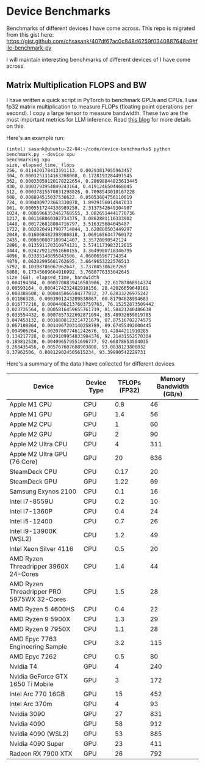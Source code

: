 # Device Benchmarks

Benchmarks of different devices I have come across. This repo is migrated from this gist here: https://gist.github.com/chsasank/407df67ac0c848d6259f0340887648a9#file-benchmark-py

I will maintain interesting benchmarks of different devices of I have come across.

## Matrix Multiplication FLOPS and BW

I have written a quick script in PyTorch to benchmark GPUs and CPUs. I use fp32 matrix multiplication to measure FLOPs (floating point operations per second). I copy a large tensor to measure bandwidth. These two are the most important metrics for LLM inference. Read [this blog](https://chsasank.com/llm-system-design.html) for more details on this.


Here's an example run:

```
(intel) sasank@ubuntu-22-04:~/code/device-benchmarks$ python benchmark.py --device xpu
benchmarking xpu
size, elapsed_time, flops
256, 0.011420178413391113, 0.00293817055963457
304, 0.0003251314163208008, 0.1728191284491545
362, 0.00033059120178222654, 0.28698844823613445
430, 0.0003793954849243164, 0.4191246504468045
512, 0.00037815570831298826, 0.7098543010167228
608, 0.008894515037536622, 0.05053804756110619
724, 0.0004009723663330078, 1.8929156014947033
861, 0.0005517244338989258, 2.3137542649304907
1024, 0.0006966352462768555, 3.0826514441770736
1217, 0.001168060302734375, 3.0862881116333902
1448, 0.001726818084716797, 3.516325684645487
1722, 0.0028204917907714844, 3.620800503449297
2048, 0.016068482398986818, 1.0691656347760172
2435, 0.008600807189941407, 3.35728090542124
2896, 0.013591170310974121, 3.5741173983212615
3444, 0.024279212951660155, 3.3649980718346795
4096, 0.03385140895843506, 4.060065967734354
4870, 0.06302995681762695, 3.6649653222576513
5792, 0.10398786067962647, 3.737085306267269
6888, 0.17345609664916992, 3.7680776333042645
size (GB), elapsed_time, bandwidth
0.004194304, 0.0003708839416503906, 22.61787868914374
0.00593164, 0.0004174232482910156, 28.42026659648161
0.008388608, 0.000445866584777832, 37.62833226975242
0.01186328, 0.0003901243209838867, 60.81794628994683
0.016777216, 0.00044062137603759763, 76.15252873509442
0.023726564, 0.0005816459655761719, 81.58421240486638
0.033554432, 0.0007857322692871094, 85.40932659019785
0.047453132, 0.0010800123214721679, 87.87516782274575
0.067108864, 0.0014967203140258789, 89.67455492000445
0.094906264, 0.002076077461242676, 91.42844211910285
0.134217728, 0.0029109954833984376, 92.21431552570304
0.189812528, 0.004096579551696777, 92.66878653504035
0.268435456, 0.005767607688903808, 93.0838123808032
0.37962506, 0.008129024505615234, 93.39990542229731

```

Here's a summary of the data I have collected for different devices

| Device | Device Type | TFLOPs (FP32) | Memory Bandwidth (GB/s) |
|---|---|---|---|
| Apple M1 CPU | CPU | 0.8 | 46 |
| Apple M1 GPU | GPU | 1.4 | 56 |
| Apple M2 CPU | CPU | 1 | 60 |
| Apple M2 GPU | GPU | 2 | 90 |
| Apple M2 Ultra CPU | CPU | 4 | 311 |
| Apple M2 Ultra GPU (76 Core) | GPU | 20 | 636 |
| SteamDeck CPU | CPU | 0.17 | 20 |
| SteamDeck GPU | GPU | 1.22 | 69 |
| Samsung Exynos 2100 | CPU | 0.1 | 16 |
| Intel i7-8559U | CPU | 0.2 | 10 |
| Intel i7-1360P | CPU | 0.4 | 24 |
| Intel i5-12400 | CPU | 0.7 | 26 |
| Intel i9-13900K (WSL2) | CPU | 1.2 | 49 |
| Intel Xeon Silver 4116 | CPU | 0.5 | 20 |
| AMD Ryzen Threadripper 3960X 24-Cores | CPU | 1.4 | 44 |
| AMD Ryzen Threadripper PRO 5975WX 32-Cores | CPU | 1.5 | 28 |
| AMD Ryzen 5 4600HS | CPU | 0.4 | 22 |
| AMD Ryzen 9 5900X | CPU | 1.3 | 29 |
| AMD Ryzen 9 7950X  | CPU | 1.1 | 28 |
| AMD Epyc 7763 Engineering Sample | CPU | 3.2 | 115 |
| AMD Epyc 7262 | CPU | 0.5 | 80 |
| Nvidia T4 | GPU | 4 | 240 |
| Nvidia GeForce GTX 1650 Ti Mobile | GPU | 3 | 172 |
| Intel Arc 770 16GB | GPU | 15 | 452 |
| Intel Arc 370m | GPU | 4 | 93 |
| Nvidia 3090 | GPU | 27 | 831 |
| Nvidia 4090 | GPU | 58 | 912 |
| Nvidia 4090 (WSL2) | GPU | 53 | 885 |
| Nvidia 4090 Super | GPU | 23 | 411 |
| Radeon RX 7900 XTX | GPU | 26 | 792 |
